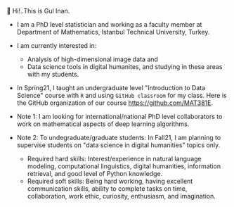  

🌿   Hi!..This is Gul Inan.   
- I am a PhD level statistician and working as a faculty member 
at Department of Mathematics, Istanbul Technical University, Turkey. 
- I am currently interested in:
   - Analysis of high-dimensional image data and 
   - Data science tools in digital humanites, and studying in these areas with my students.
- In Spring21, I taught an undergraduate level "Introduction to Data Science" course with `R` and using `GitHub classroom` for my class. Here is
the GitHub organization of our course https://github.com/MAT381E. 

- Note 1: I am looking for international/national PhD level collaborators to work on mathematical aspects of deep learning algorithms.
- Note 2: To undegraduate/graduate students: In Fall21, I am planning to supervise students on "data science in digital humanities" topics only.
  - Required hard skills: Interest/experience in natural language modeling, computational linguistics, digital humanities, information retrieval, and good level of Python knowledge. 
  - Required soft skills: Being hard working, having excellent communication skills, ability to complete tasks on time, collaboration, work ethic, curiosity, enthusiasm, and imagination.
